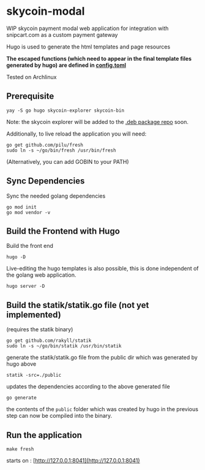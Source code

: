 # skycoin-modal

WIP skycoin payment modal web application for integration with snipcart.com as a custom payment gateway

Hugo is used to generate the html templates and page resources

**The escaped functions (which need to appear in the final template files generated by hugo) are defined in [config.toml](/config.toml)**

Tested on Archlinux

## Prerequisite

```
yay -S go hugo skycoin-explorer skycoin-bin
```
Note: the skycoin explorer will be added to the [.deb package repo](https://the-sycoin-project.github.io) soon.

Additionally, to live reload the application you will need:
```
go get github.com/pilu/fresh
sudo ln -s ~/go/bin/fresh /usr/bin/fresh
```

(Alternatively, you can add GOBIN to your PATH)

## Sync Dependencies

Sync the needed golang dependencies
```
go mod init
go mod vendor -v
```

## Build the Frontend with Hugo

Build the front end
```
hugo -D
```

Live-editing the hugo templates is also possible, this is done independent of the golang web application.

```
hugo server -D
```

## Build the statik/statik.go file (not yet implemented)
(requires the statik binary)
```
go get github.com/rakyll/statik
sudo ln -s ~/go/bin/statik /usr/bin/statik
```

generate the statik/statik.go file from the public dir which was generated by hugo above
```
statik -src=./public
```

updates the dependencies according to the above generated file
```
go generate
```

the contents of the `public` folder which was created by hugo in the previous step can now be compiled into the binary.


## Run the application
```
make fresh
```

starts on :
[http://127.0.0.1:8041](http://127.0.0.1:8041)
